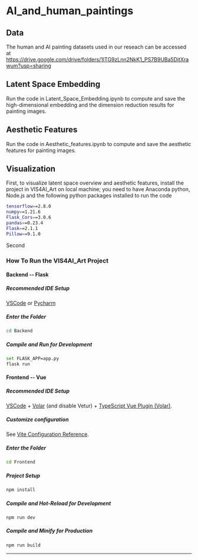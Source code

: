 # AI_and_human_paintings

## Data
The human and AI painting datasets used in our reseach can be accessed at https://drive.google.com/drive/folders/1ITG9zLnn2NkK1_PS7B9UBa5DitXrawum?usp=sharing

## Latent Space Embedding
Run the code in Latent_Space_Embedding.ipynb to compute and save the high-dimensional embedding and the dimension reduction results for painting images.

## Aesthetic Features
Run the code in Aesthetic_features.ipynb to compute and save the aesthetic features for painting images.

## Visualization
First, to visualize latent space overview and aesthetic features, install the project in VIS4AI_Art on local machine; you need to have Anaconda python, Node.js and the following python packages installed to run the code
```sh
tensorflow==2.8.0
numpy==1.21.6
Flask_Cors==3.0.6
pandas==0.23.4
Flask==2.1.1
Pillow==9.1.0
```
Second
### How To Run the VIS4AI_Art Project

#### Backend -- Flask

##### Recommended IDE Setup

[VSCode](https://code.visualstudio.com/) or [Pycharm](https://www.jetbrains.com/pycharm/download/#section=windows) 

##### Enter the Folder

```sh
cd Backend
```

##### Compile and Run for Development
```sh
set FLASK_APP=app.py
flask run
```

#### Frontend -- Vue

##### Recommended IDE Setup

[VSCode](https://code.visualstudio.com/) + [Volar](https://marketplace.visualstudio.com/items?itemName=johnsoncodehk.volar) (and disable Vetur) + [TypeScript Vue Plugin (Volar)](https://marketplace.visualstudio.com/items?itemName=johnsoncodehk.vscode-typescript-vue-plugin).

##### Customize configuration

See [Vite Configuration Reference](https://vitejs.dev/config/).

##### Enter the Folder

```sh
cd Frontend
```

##### Project Setup

```sh
npm install
```

##### Compile and Hot-Reload for Development

```sh
npm run dev
```

##### Compile and Minify for Production

```sh
npm run build
```
---

